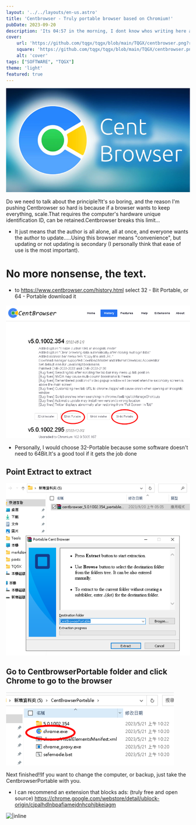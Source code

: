 ```yaml
---
layout: '../../layouts/en-us.astro'
title: 'Centbrowser - Truly portable browser based on Chromium!'
pubDate: 2023-09-20
description: 'Its 04:57 in the morning, I dont know whos writing here at four in the morning.The advantage of Centbrowser is that you can copy and take away the entire browser folder at any time, whether it is USB or other computer.Bookmarks are there, extensions are there, everything is there!This is the real Portable software '
cover:
    url: 'https://github.com/tqgx/tqgx/blob/main/TQGX/centbrowser.png?raw=true'
    square: 'https://github.com/tqgx/tqgx/blob/main/TQGX/centbrowser.png?raw=true'
    alt: 'cover'
tags: ["SOFTWARE", "TQGX"] 
theme: 'light'
featured: true
---
```


![|wide](https://github.com/tqgx/tqgx/blob/main/TQGX/centbrowser.png?raw=true)

Do we need to talk about the principle?It's so boring, and the reason I'm pushing Centbrowser so hard is because if a browser wants to keep everything, scale.That requires the computer's hardware unique identification ID, can be retained.Centbrowser breaks this limit...
- It just means that the author is all alone, all at once, and everyone wants the author to update.....Using this browser means "convenience", but updating or not updating is secondary (I personally think that ease of use is the most important).
# No more nonsense, the text.
- to https://www.centbrowser.com/history.html select 32 - Bit Portable, or 64 - Portable download it

![|inline](https://github.com/tqgx/tqgx/blob/main/TQGX/centbrowser1.png?raw=true)

- Personally, I would choose 32-Portable because some software doesn't need to 64Bit.It's a good tool if it gets the job done
## Point Extract to extract

![|inline](https://github.com/tqgx/tqgx/blob/main/TQGX/centbrowser2.png?raw=true)

## Go to CentbrowserPortable folder and click Chrome to go to the browser

![|inline](https://github.com/tqgx/tqgx/blob/main/TQGX/centbrowser3.png?raw=true)

Next finished!!If you want to change the computer, or backup, just take the CentbrowserPortable with you.
- I can recommend an extension that blocks ads: (truly free and open source)
https://chrome.google.com/webstore/detail/ublock-origin/cjpalhdlnbpafiamejdnhcphjbkeiagm

![|inline](https://github.com/tqgx/tqgx/blob/main/TQGX/centbrowserd4.png?raw=true)
